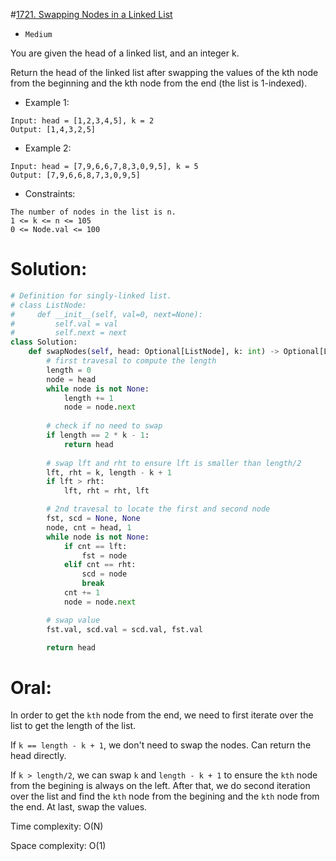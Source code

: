 #[1721. Swapping Nodes in a Linked List](https://leetcode.com/problems/swapping-nodes-in-a-linked-list/description/) 
+ `Medium`

You are given the head of a linked list, and an integer k.

Return the head of the linked list after swapping the values of the kth node from the beginning and the kth node from the end (the list is 1-indexed).


+ Example 1:

```
Input: head = [1,2,3,4,5], k = 2
Output: [1,4,3,2,5]
```

+ Example 2:

```
Input: head = [7,9,6,6,7,8,3,0,9,5], k = 5
Output: [7,9,6,6,8,7,3,0,9,5]
```

+ Constraints:

```
The number of nodes in the list is n.
1 <= k <= n <= 105
0 <= Node.val <= 100
```

# Solution:
```python {.line-numbers}
# Definition for singly-linked list.
# class ListNode:
#     def __init__(self, val=0, next=None):
#         self.val = val
#         self.next = next
class Solution:
    def swapNodes(self, head: Optional[ListNode], k: int) -> Optional[ListNode]:
        # first travesal to compute the length
        length = 0
        node = head
        while node is not None:
            length += 1
            node = node.next
        
        # check if no need to swap
        if length == 2 * k - 1:
            return head
        
        # swap lft and rht to ensure lft is smaller than length/2
        lft, rht = k, length - k + 1
        if lft > rht:
            lft, rht = rht, lft

        # 2nd travesal to locate the first and second node
        fst, scd = None, None
        node, cnt = head, 1
        while node is not None:
            if cnt == lft:
                fst = node
            elif cnt == rht:
                scd = node
                break
            cnt += 1
            node = node.next

        # swap value
        fst.val, scd.val = scd.val, fst.val

        return head
```

# Oral:
In order to get the `kth` node from the end, we need to first iterate over the list to get the length of the list.

If `k == length - k + 1`, we don't need to swap the nodes. Can return the head directly.

If `k > length/2`, we can swap `k` and `length - k + 1` to ensure the `kth` node from the begining is always on the left. After that, we do second iteration over the list and find the `kth` node from the begining and the `kth` node from the end. At last, swap the values.

Time complexity: O(N)

Space complexity: O(1)
